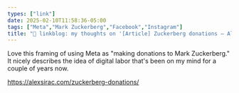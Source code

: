 ```yaml
---
types: ["link"]
date: 2025-02-10T11:58:36-05:00
tags: ["Meta","Mark Zuckerberg","Facebook","Instagram"]
title: "🔗 linkblog: my thoughts on '[Article] Zuckerberg donations – Alex'"
---
```

Love this framing of using Meta as "making donations to Mark Zuckerberg." It nicely describes the idea of digital labor that's been on my mind for a couple of years now.

https://alexsirac.com/zuckerberg-donations/
